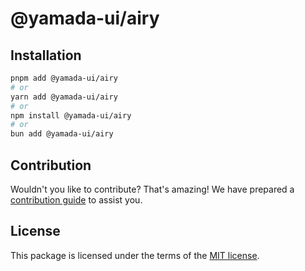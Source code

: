 # @yamada-ui/airy

## Installation

```sh
pnpm add @yamada-ui/airy
# or
yarn add @yamada-ui/airy
# or
npm install @yamada-ui/airy
# or
bun add @yamada-ui/airy
```

## Contribution

Wouldn't you like to contribute? That's amazing! We have prepared a [contribution guide](https://github.com/yamada-ui/yamada-ui/blob/main/CONTRIBUTING.md) to assist you.

## License

This package is licensed under the terms of the
[MIT license](https://github.com/yamada-ui/yamada-ui/blob/main/LICENSE).
